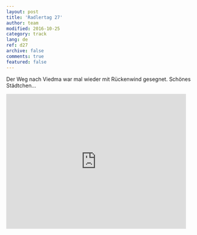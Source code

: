 ```yaml
---   
layout: post 
title: 'Radlertag 27'  
author: team 
modified: 2016-10-25
category: track 
lang: de 
ref: d27
archive: false 
comments: true 
featured: false 
--- 
```


Der Weg nach Viedma war mal wieder mit Rückenwind gesegnet. Schönes Städtchen... 

<iframe width='480' height='360' src='http://track-kit.net/maps_s3/?v=embed&track=231935.gpx' frameborder='0' allowfullscreen></iframe>